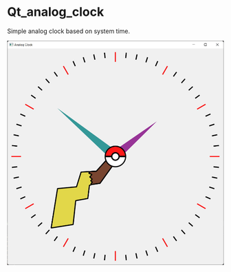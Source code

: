 # Qt_analog_clock

Simple analog clock based on system time.

![Preview](assets/images/analog_clock_preview.jpg)
